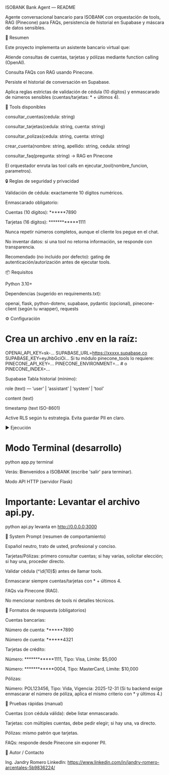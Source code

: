 ISOBANK Bank Agent — README

Agente conversacional bancario para ISOBANK con orquestación de tools, RAG (Pinecone) para FAQs, persistencia de historial en Supabase y máscara de datos sensibles.

🚀 Resumen

Este proyecto implementa un asistente bancario virtual que:

Atiende consultas de cuentas, tarjetas y pólizas mediante function calling (OpenAI).

Consulta FAQs con RAG usando Pinecone.

Persiste el historial de conversación en Supabase.

Aplica reglas estrictas de validación de cédula (10 dígitos) y enmascarado de números sensibles (cuentas/tarjetas: * + últimos 4).

🧰 Tools disponibles

consultar_cuentas(cedula: string)

consultar_tarjetas(cedula: string, cuenta: string)

consultar_polizas(cedula: string, cuenta: string)

crear_cuenta(nombre: string, apellido: string, cedula: string)

consultar_faq(pregunta: string) → RAG en Pinecone

El orquestador enruta las tool calls en ejecutar_tool(nombre_funcion, parametros).

🔒 Reglas de seguridad y privacidad

Validación de cédula: exactamente 10 dígitos numéricos.

Enmascarado obligatorio:

Cuentas (10 dígitos): ******7890

Tarjetas (16 dígitos): ************1111

Nunca repetir números completos, aunque el cliente los pegue en el chat.

No inventar datos: si una tool no retorna información, se responde con transparencia.

Recomendado (no incluido por defecto): gating de autenticación/autorización antes de ejecutar tools.

📦 Requisitos

Python 3.10+

Dependencias (sugerido en requirements.txt):

openai, flask, python-dotenv, supabase, pydantic (opcional), pinecone-client (según tu wrapper), requests

⚙️ Configuración

# Crea un archivo .env en la raíz:

OPENAI_API_KEY=sk-...
SUPABASE_URL=https://xxxxx.supabase.co
SUPABASE_KEY=eyJhbGciOi...
Si tu módulo pinecone_tools lo requiere:
PINECONE_API_KEY=...
PINECONE_ENVIRONMENT=...   # o PINECONE_INDEX=...


Supabase
Tabla historial (mínimo):

role (text) — ‘user’ | ‘assistant’ | ‘system’ | ‘tool’

content (text)

timestamp (text ISO-8601)

Active RLS según tu estrategia. Evita guardar PII en claro.

▶️ Ejecución
# Modo Terminal (desarrollo)
python app.py terminal


Verás: Bienvenidos a ISOBANK (escribe 'salir' para terminar).

Modo API HTTP (servidor Flask)

# Importante: Levantar el archivo api.py.

python api.py
levanta en http://0.0.0.0:3000

🧠 System Prompt (resumen de comportamiento)

Español neutro, trato de usted, profesional y conciso.

Tarjetas/Pólizas: primero consultar cuentas; si hay varias, solicitar elección; si hay una, proceder directo.

Validar cédula (^\d{10}$) antes de llamar tools.

Enmascarar siempre cuentas/tarjetas con * + últimos 4.

FAQs via Pinecone (RAG).

No mencionar nombres de tools ni detalles técnicos.

🧾 Formatos de respuesta (obligatorios)

Cuentas bancarias:

Número de cuenta: ******7890

Número de cuenta: ******4321

Tarjetas de crédito:

Número: ************1111, Tipo: Visa, Límite: $5,000

Número: ************0004, Tipo: MasterCard, Límite: $10,000

Pólizas:

Número: POL123456, Tipo: Vida, Vigencia: 2025-12-31
(Si tu backend exige enmascarar el número de póliza, aplica el mismo criterio con * y últimos 4.)

🧪 Pruebas rápidas (manual)

Cuentas (con cédula válida): debe listar enmascarado.

Tarjetas: con múltiples cuentas, debe pedir elegir; si hay una, va directo.

Pólizas: mismo patrón que tarjetas.

FAQs: responde desde Pinecone sin exponer PII.

👤 Autor / Contacto

Ing. Jandry Romero
LinkedIn: https://www.linkedin.com/in/jandry-romero-arcentales-5b9836224/
